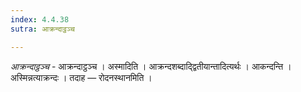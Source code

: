 ```yaml
---
index: 4.4.38
sutra: आक्रन्दाट्ठञ्च

---
```

_आक्रन्दाट्ठञ्च_ - आक्रन्दाट्ठञ्च । अस्मादिति । आक्रन्दशब्दाद्द्वितीयान्तादित्यर्थः । आकन्दन्ति । अस्मिन्नत्याक्रन्दः । तदाह — रोदनस्थानमिति ।
